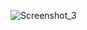 
![Screenshot_3](https://github.com/JoseAld/Weather-Website/assets/122170660/48fbf1d2-4a81-4407-8f5a-66aef5ac3ea2)
